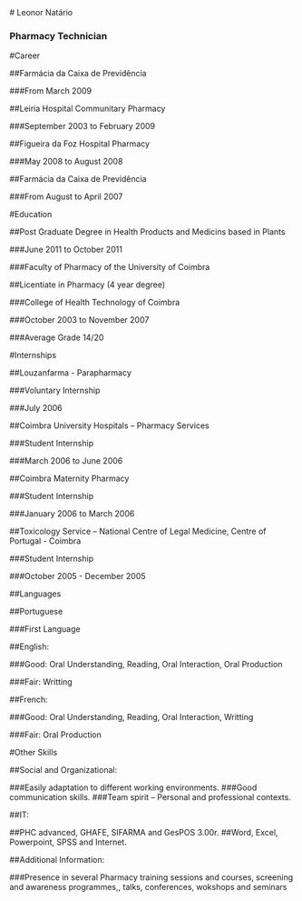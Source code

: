 <section data-background="http://imagens9.publico.pt/imagens.aspx/782689?tp=UH&db=IMAGENS">

</section>
# Leonor Natário 

### Pharmacy Technician



#Career


##Farmácia da Caixa de Previdência

###From March 2009


##Leiria Hospital Communitary Pharmacy

###September 2003 to February 2009


##Figueira da Foz Hospital Pharmacy

###May 2008 to August 2008


##Farmácia da Caixa de Previdência

###From August to April 2007



#Education


##Post Graduate Degree in Health Products and Medicins based in Plants

###June 2011 to October 2011

###Faculty of Pharmacy of the University of Coimbra


##Licentiate in Pharmacy (4 year degree)

###College of Health Technology of Coimbra 

###October 2003 to November 2007

###Average Grade 14/20



#Internships


##Louzanfarma - Parapharmacy

###Voluntary Internship

###July 2006


##Coimbra University Hospitals – Pharmacy Services

###Student Internship

###March 2006 to June 2006


##Coimbra Maternity Pharmacy

###Student Internship

###January 2006 to March 2006


##Toxicology Service – National Centre of Legal Medicine, Centre of Portugal - Coimbra

###Student Internship

###October  2005 - December 2005 



##Languages


##Portuguese

###First Language


##English:

###Good: Oral Understanding, Reading, Oral Interaction, Oral Production

###Fair: Writting


##French:

###Good: Oral Understanding, Reading, Oral Interaction, Writting

###Fair: Oral Production


#Other Skills


##Social and Organizational:

###Easily adaptation to different working environments.
###Good communication skills.
###Team spirit – Personal and professional contexts.


##IT:

##PHC advanced, GHAFE, SIFARMA and GesPOS 3.00r.
##Word, Excel, Powerpoint, SPSS and Internet.


##Additional Information:

###Presence in several Pharmacy training sessions and courses, screening and awareness programmes,, talks, conferences, wokshops and seminars

